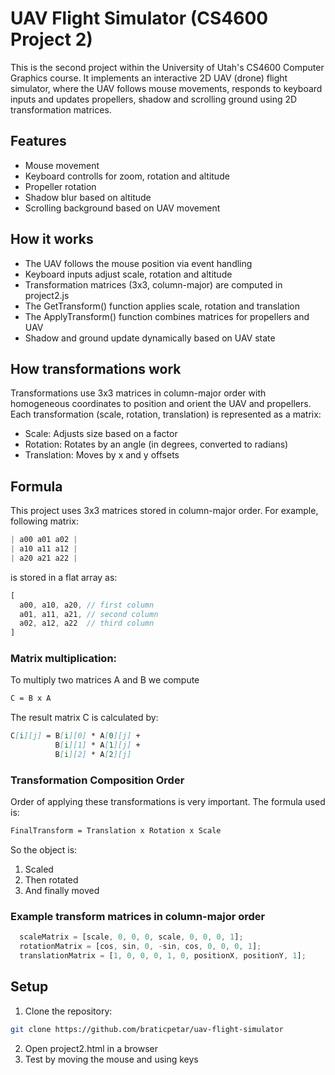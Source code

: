 # UAV Flight Simulator (CS4600 Project 2)
This is the second project within the University of Utah's CS4600 Computer Graphics course. It implements an interactive 2D UAV (drone) flight simulator, where the UAV follows mouse movements, responds to keyboard inputs and updates propellers, shadow and scrolling ground using 2D transformation matrices.

## Features

- Mouse movement
- Keyboard controlls for zoom, rotation and altitude
- Propeller rotation
- Shadow blur based on altitude
- Scrolling background based on UAV movement

## How it works

- The UAV follows the mouse position via event handling
- Keyboard inputs adjust scale, rotation and altitude
- Transformation matrices (3x3, column-major) are computed in project2.js
- The GetTransform() function applies scale, rotation and translation
- The ApplyTransform() function combines matrices for propellers and UAV
- Shadow and ground update dynamically based on UAV state

## How transformations work

Transformations use 3x3 matrices in column-major order with homogeneous coordinates to position and orient the UAV and propellers.
Each transformation (scale, rotation, translation) is represented as a matrix:
- Scale: Adjusts size based on a factor
- Rotation: Rotates by an angle (in degrees, converted to radians)
- Translation: Moves by x and y offsets

## Formula

This project uses 3x3 matrices stored in column-major order. For example, following matrix:

```js
| a00 a01 a02 |
| a10 a11 a12 |
| a20 a21 a22 |
```

is stored in a flat array as:

```js
[
  a00, a10, a20, // first column
  a01, a11, a21, // second column
  a02, a12, a22  // third column
]
```

### Matrix multiplication:

To multiply two matrices A and B we compute

```md
C = B x A
```

The result matrix C is calculated by:

```md
C[i][j] = B[i][0] * A[0][j] +
          B[i][1] * A[1][j] +
          B[i][2] * A[2][j]
```

### Transformation Composition Order

Order of applying these transformations is very important. The formula used is:

```md
FinalTransform = Translation x Rotation x Scale
```

So the object is:
1. Scaled
2. Then rotated
3. And finally moved

### Example transform matrices in column-major order

```js
  scaleMatrix = [scale, 0, 0, 0, scale, 0, 0, 0, 1];
  rotationMatrix = [cos, sin, 0, -sin, cos, 0, 0, 0, 1];
  translationMatrix = [1, 0, 0, 0, 1, 0, positionX, positionY, 1];
```

## Setup
1. Clone the repository:
```bash
git clone https://github.com/braticpetar/uav-flight-simulator
```
2. Open project2.html in a browser
3. Test by moving the mouse and using keys
